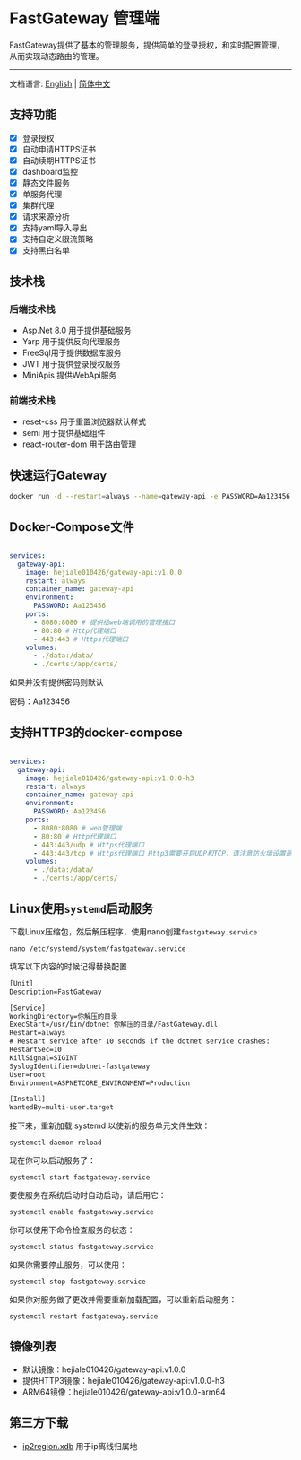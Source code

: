 # FastGateway 管理端

FastGateway提供了基本的管理服务，提供简单的登录授权，和实时配置管理，从而实现动态路由的管理。

-----
文档语言: [English](README.md) | [简体中文](README-zh-cn.md)

## 支持功能

- [x] 登录授权
- [x] 自动申请HTTPS证书
- [x] 自动续期HTTPS证书
- [x] dashboard监控
- [x] 静态文件服务
- [x] 单服务代理
- [x] 集群代理
- [x] 请求来源分析
- [x] 支持yaml导入导出
- [x] 支持自定义限流策略
- [x] 支持黑白名单

## 技术栈

### 后端技术栈

- Asp.Net 8.0 用于提供基础服务
- Yarp 用于提供反向代理服务
- FreeSql用于提供数据库服务
- JWT 用于提供登录授权服务
- MiniApis 提供WebApi服务

### 前端技术栈

- reset-css 用于重置浏览器默认样式
- semi 用于提供基础组件
- react-router-dom 用于路由管理

## 快速运行Gateway

```bash
docker run -d --restart=always --name=gateway-api -e PASSWORD=Aa123456 -p 8080:8080 -p 80:80 -p 443:443 -v $(pwd)/data:/data/ hejiale010426/gateway-api:v1.0.0
```

## Docker-Compose文件

```yml

services:
  gateway-api:
    image: hejiale010426/gateway-api:v1.0.0
    restart: always
    container_name: gateway-api
    environment:
      PASSWORD: Aa123456
    ports:
      - 8080:8080 # 提供给web端调用的管理接口
      - 80:80 # Http代理端口
      - 443:443 # Https代理端口
    volumes:
      - ./data:/data/
      - ./certs:/app/certs/
```

如果并没有提供密码则默认

密码：Aa123456

## 支持HTTP3的docker-compose

```yml

services:
  gateway-api:
    image: hejiale010426/gateway-api:v1.0.0-h3
    restart: always
    container_name: gateway-api
    environment:
      PASSWORD: Aa123456
    ports:
      - 8080:8080 # web管理端
      - 80:80 # Http代理端口
      - 443:443/udp # Https代理端口
      - 443:443/tcp # Https代理端口 Http3需要开启UDP和TCP，请注意防火墙设置是否允许
    volumes:
      - ./data:/data/
      - ./certs:/app/certs/
```

## Linux使用`systemd`启动服务

下载Linux压缩包，然后解压程序，使用nano创建`fastgateway.service`

```shell
nano /etc/systemd/system/fastgateway.service
```

填写以下内容的时候记得替换配置

```tex
[Unit]
Description=FastGateway

[Service]
WorkingDirectory=你解压的目录
ExecStart=/usr/bin/dotnet 你解压的目录/FastGateway.dll
Restart=always
# Restart service after 10 seconds if the dotnet service crashes:
RestartSec=10
KillSignal=SIGINT
SyslogIdentifier=dotnet-fastgateway
User=root
Environment=ASPNETCORE_ENVIRONMENT=Production

[Install]
WantedBy=multi-user.target
```

接下来，重新加载 systemd 以使新的服务单元文件生效：

```shell
systemctl daemon-reload
```

现在你可以启动服务了：

```shell
systemctl start fastgateway.service
```

要使服务在系统启动时自动启动，请启用它：

```shell
systemctl enable fastgateway.service
```

你可以使用下命令检查服务的状态：

```shell
systemctl status fastgateway.service
```

如果你需要停止服务，可以使用：

```shell
systemctl stop fastgateway.service
```

如果你对服务做了更改并需要重新加载配置，可以重新启动服务：

```shell
systemctl restart fastgateway.service
```

## 镜像列表

- 默认镜像：hejiale010426/gateway-api:v1.0.0
- 提供HTTP3镜像：hejiale010426/gateway-api:v1.0.0-h3
- ARM64镜像：hejiale010426/gateway-api:v1.0.0-arm64

## 第三方下载

- [ip2region.xdb](https://tokenfile.oss-cn-beijing.aliyuncs.com/ip2region.xdb) 用于ip离线归属地
